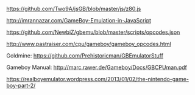 https://github.com/Two9A/jsGB/blob/master/js/z80.js

http://imrannazar.com/GameBoy-Emulation-in-JavaScript

https://github.com/NewbiZ/gbemu/blob/master/scripts/opcodes.json

http://www.pastraiser.com/cpu/gameboy/gameboy_opcodes.html

Goldmine: https://github.com/Prehistoricman/GBEmulatorStuff

Gameboy Manual: http://marc.rawer.de/Gameboy/Docs/GBCPUman.pdf

https://realboyemulator.wordpress.com/2013/01/02/the-nintendo-game-boy-part-2/
